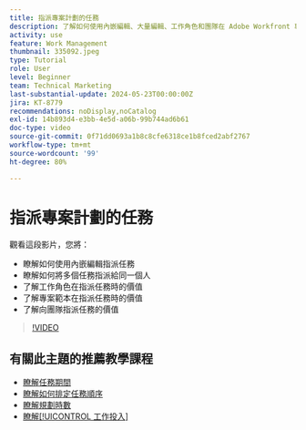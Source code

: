 ```yaml
---
title: 指派專案計劃的任務
description: 了解如何使用內嵌編輯、大量編輯、工作角色和團隊在 Adob​​e Workfront 專案中指派任務。
activity: use
feature: Work Management
thumbnail: 335092.jpeg
type: Tutorial
role: User
level: Beginner
team: Technical Marketing
last-substantial-update: 2024-05-23T00:00:00Z
jira: KT-8779
recommendations: noDisplay,noCatalog
exl-id: 14b893d4-e3bb-4e5d-a06b-99b744ad6b61
doc-type: video
source-git-commit: 0f71dd0693a1b8c8cfe6318ce1b8fced2abf2767
workflow-type: tm+mt
source-wordcount: '99'
ht-degree: 80%

---
```


# 指派專案計劃的任務

觀看這段影片，您將：

* 瞭解如何使用內嵌編輯指派任務
* 瞭解如何將多個任務指派給同一個人
* 了解工作角色在指派任務時的價值
* 了解專案範本在指派任務時的價值
* 了解向團隊指派任務的價值

>[!VIDEO](https://video.tv.adobe.com/v/335092/?quality=12&learn=on)

<!---
learn more urls:
Notifications: Information about work assigned to me
Assign tasks
Personal time overview
Make smart assignments
Modify multiple user assignments in a task list
--->

## 有關此主題的推薦教學課程

* [瞭解任務期間](/help/manage-work/tasks/understand-task-durations.md)
* [瞭解如何排定任務順序](/help/manage-work/tasks/learn-to-sequence-tasks.md)
* [瞭解規劃時數](/help/manage-work/tasks/understand-planned-hours.md)
* [瞭解[!UICONTROL 工作投入]](/help/manage-work/tasks/understand-work-effort.md)

